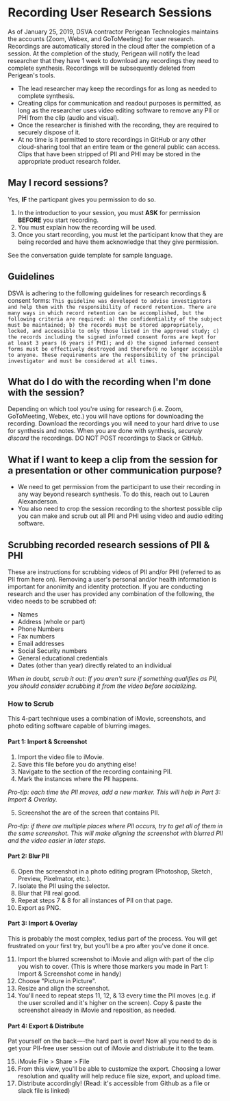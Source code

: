 
# Recording User Research Sessions 

As of January 25, 2019, DSVA contractor Perigean Technologies maintains the accounts (Zoom, Webex, and GoToMeeting) for user research. Recordings are automatically stored in the cloud after the completion of a session. At the completion of the study, Perigean will notify the lead researcher that they have 1 week to download any recordings they need to complete synthesis. Recordings will be subsequently deleted from Perigean's tools. 
- The lead researcher may keep the recordings for as long as needed to complete synthesis.
- Creating clips for communication and readout purposes is permitted, as long as the researcher uses video editing software to remove any PII or PHI from the clip (audio and visual). 
- Once the researcher is finished with the recording, they are required to securely dispose of it. 
- At no time is it permitted to store recordings in GitHub or any other cloud-sharing tool that an entire team or the general public can access. Clips that have been stripped of PII and PHI may be stored in the appropriate product research folder. 

## May I record sessions? 
Yes, **IF** the particpant gives you permission to do so. 

1. In the introduction to your session, you must **ASK** for permission **BEFORE** you start recording.
2. You must explain how the recording will be used. 
3. Once you start recording, you must let the participant know that they are being recorded and have them acknowledge that they give permission. 

See the conversation guide template for sample language. 

## Guidelines
DSVA is adhering to the following guidelines for research recordings & consent forms: 
`This guideline was developed to advise investigators and help them with the responsibility of record retention. There are many ways in which record retention can be accomplished, but the following criteria are required: a) the confidentiality of the subject must be maintained; b) the records must be stored appropriately, locked, and accessible to only those listed in the approved study; c) the records including the signed informed consent forms are kept for at least 3 years (6 years if PHI); and d) the signed informed consent forms must be effectively destroyed and therefore no longer accessible to anyone. These requirements are the responsibility of the principal investigator and must be considered at all times.`

## What do I do with the recording when I'm done with the session?
Depending on which tool you're using for research (i.e. Zoom, GoToMeeting, Webex, etc.) you will have options for downloading the recording. Download the recordings you will need to your hard drive to use for synthesis and notes. When you are done with synthesis, *securely discard* the recordings. DO NOT POST recordings to Slack or GitHub. 

## What if I want to keep a clip from the session for a presentation or other communication purpose? 
- We need to get permission from the participant to use their recording in any way beyond research synthesis. To do this, reach out to Lauren Alexanderson. 
- You also need to crop the session recording to the shortest possible clip you can make and scrub out all PII and PHI using video and audio editing software. 

## Scrubbing recorded research sessions of PII & PHI

These are instructions for scrubbing videos of PII and/or PHI (referred to as PII from here on). Removing a user's personal and/or health information is important for anonimity and identity protection. If you are conducting research and the user has provided any combination of the following, the video needs to be scrubbed of:

- Names
- Address (whole or part)
- Phone Numbers
- Fax numbers
- Email addresses
- Social Security numbers
- General educational credentials
- Dates (other than year) directly related to an individual

*When in doubt, scrub it out: If you aren't sure if something qualifies as PII, you should consider scrubbing it from the video before socializing.*


### How to Scrub

This 4-part technique uses a combination of iMovie, screenshots, and photo editing software capable of blurring images. 

#### Part 1: Import & Screenshot

1. Import the video file to iMovie.
2. Save this file before you do anything else!
3. Navigate to the section of the recording containing PII. 
4. Mark the instances where the PII happens. 

*Pro-tip: each time the PII moves, add a new marker. This will help in Part 3: Import & Overlay.*

5. Screenshot the are of the screen that contains PII. 

*Pro-tip: if there are multiple places where PII occurs, try to get all of them in the same screenshot. This will make aligning the screenshot with blurred PII and the video easier in later steps.*


#### Part 2: Blur PII

6. Open the screenshot in a photo editing program (Photoshop, Sketch, Preview, Pixelmator, etc.).
7. Isolate the PII using the selector.
8. Blur that PII real good. 
9. Repeat steps 7 & 8 for all instances of PII on that page. 
10. Export as PNG.


#### Part 3: Import & Overlay

This is probably the most complex, tedius part of the process. You will get frustrated on your first try, but you'll be a pro after you've done it once. 

11. Import the blurred screenshot to iMovie and align with part of the clip you wish to cover. (This is where those markers you made in Part 1: Import & Screenshot come in handy)
12. Choose "Picture in Picture".
13. Resize and align the screenshot.
14. You'll need to repeat steps 11, 12, & 13 every time the PII moves (e.g. if the user scrolled and it's higher on the screen). Copy & paste the screenshot already in iMovie and reposition, as needed. 


#### Part 4: Export & Distribute

Pat yourself on the back—-the hard part is over! Now all you need to do is get your PII-free user session out of iMovie and distriubute it to the team. 

15. iMovie File > Share > File
16. From this view, you'll be able to customize the export. Choosing a lower resolution and quality will help reduce file size, export, and upload time.
17. Distribute accordingly! (Read: it's accessible from Github as a file or slack file is linked)
